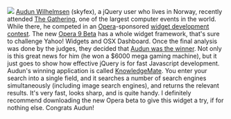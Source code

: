 [![](http://jquery.com/images/opera.png)](http://my.opera.com/community/customize/skins/img.pl?id=4024)
[Audun Wilhelmsen](http://www.bytetastic.com/) (skyfex), a jQuery user
who lives in Norway, recently attended [The
Gathering](http://www.gathering.org/), one of the largest computer
events in the world. While there, he competed in an
[Opera](http://opera.com/)-sponsored [widget development
contest](http://my.opera.com/widgets/blog/show.dml/189104). The new
[Opera 9 Beta](http://www.opera.com/pressreleases/en/2006/04/20/) has a
whole widget framework, that's sure to challenge Yahoo! Widgets and OSX
Dashboard. Once the final analysis was done by the judges, they decided
that [Audun was the
winner](http://my.opera.com/widgets/blog/show.dml/223904). Not only is
this great news for him (he won a \$6000 mega gaming machine), but it
just goes to show how effective jQuery is for fast Javascript
development. Audun's winning application is called
[KnowledgeMate](http://my.opera.com/community/customize/widgets/info/?id=4024).
You enter your search into a single field, and it searches a number of
search engines simultaneously (including image search engines), and
returns the relevant results. It's very fast, looks sharp, and is quite
handy. I definitely recommend downloading the new Opera beta to give
this widget a try, if for nothing else. Congrats Audun!
